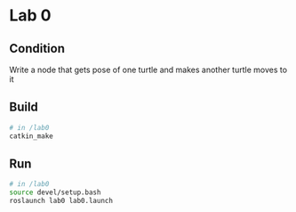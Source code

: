 # Lab 0

## Condition
Write a node that gets pose of one turtle and makes another turtle moves to it

## Build
```bash
# in /lab0
catkin_make
```

## Run
```bash
# in /lab0
source devel/setup.bash
roslaunch lab0 lab0.launch
```
